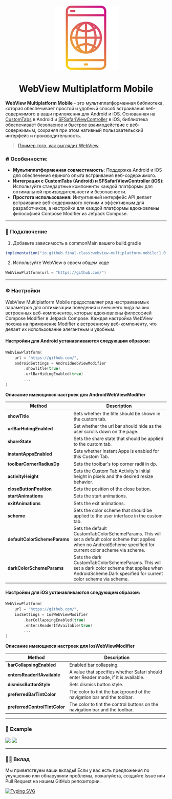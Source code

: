<p align="center">
  <img width="200" height="200" src="static/logo.png">
</p>

<h1 align="center">WebView Multiplatform Mobile</h1>


**WebView Multiplatform Mobile** - это мультиплатформенная библиотека, которая обеспечивает простой и удобный способ встраивания веб-содержимого в ваши приложения для Android и iOS. Основанная на [CustomTabs](https://developer.android.com/reference/kotlin/androidx/browser/customtabs/package-summary) в Android и [SFSafariViewController](https://developer.apple.com/documentation/safariservices/sfsafariviewcontroller) в iOS, библиотека обеспечивает безопасное и быстрое взаимодействие с веб-содержимым, сохраняя при этом нативный пользовательский интерфейс и производительность.

>[Пример того, как выглядит WebView](https://github.com/final-class/WebView-Multiplatform-Mobile#iphone-example)

### :fire: Особенности:
- **Мультиплатформенная совместимость:** Поддержка Android и iOS для обеспечения единого опыта встраивания веб-содержимого.
- **Интеграция с CustomTabs (Android) и SFSafariViewController (iOS):** Используйте стандартные компоненты каждой платформы для оптимальной производительности и безопасности.
- **Простота использования:** Интуитивный интерфейс API делает встраивание веб-содержимого легким и эффективным для разработчиков, а настройки для каждой платформы вдохновлены философией Compose Modifier из Jetpack Compose.

------------

### :rocket: Подключение
1) Добавьте зависимость в commonMain вашего build.gradle
```java
implementation("io.github.final-class:webview-multiplatform-mobile:1.0.1")
```
2) Используйте WebView в своем общем коде
```kotlin
WebViewPlatform(url = "https://github.com/")
```

------------

### :gear: Настройки
WebView Multiplatform Mobile предоставляет ряд настраиваемых параметров для оптимизации поведения и внешнего вида ваших встроенных веб-компонентов, которые вдохновлены философией Compose Modifier в Jetpack Compose. Каждая настройка WebView похожа на применение Modifier к встроенному веб-компоненту, что делает их использование элегантным и удобным.

#### Настройки для Android устанавливаются следующим образом:
```kotlin
WebViewPlatform(
    url = "https://github.com/",
    androidSettings = AndroidWebViewModifier
        .showTitle(true)
        .urlBarHidingEnabled(true)
        ...
)
```
**Описание имеющихся настроек для AndroidWebViewModifier**
                    
Method  | Description
------------- | -------------
**showTitle**  | Sets whether the title should be shown in the custom tab.
**urlBarHidingEnabled**  | Set whether the url bar should hide as the user scrolls down on the page.
**shareState**  | Sets the share state that should be applied to the custom tab.
**instantAppsEnabled**  | Sets whether Instant Apps is enabled for this Custom Tab.
**toolbarCornerRadiusDp**  | Sets the toolbar's top corner radii in dp.
**activityHeight**  | Sets the Custom Tab Activity's initial height in pixels and the desired resize behavior.
**closeButtonPosition**  | Sets the position of the close button.
**startAnimations**  | Sets the start animations.
**exitAnimations**  | Sets the exit animations.
**scheme**  | Sets the color scheme that should be applied to the user interface in the custom tab.
**defaultColorSchemeParams**  | Sets the default CustomTabColorSchemeParams. This will set a default color scheme that applies when no AndroidScheme specified for current color scheme via scheme.
**darkColorSchemeParams**  | Sets the dark CustomTabColorSchemeParams. This will set a dark color scheme that applies when AndroidScheme.Dark specified for current color scheme via scheme.


#### Настройки для iOS устанавливаются следующим образом:
```kotlin
WebViewPlatform(
    url = "https://github.com/",
    iosSettings = IosWebViewModifier
        .barCollapsingEnabled(true)
        .entersReaderIfAvailable(true)
        ...
)
```

**Описание имеющихся настроек для IosWebViewModifier**
                    
Method  | Description
------------- | -------------
**barCollapsingEnabled**  | Enabled bar collapsing.
**entersReaderIfAvailable**  | A value that specifies whether Safari should enter Reader mode, if it is available.
**dismissButtonStyle**  | Sets dismiss button style.
**preferredBarTintColor**  | The color to tint the background of the navigation bar and the toolbar.
**preferredControlTintColor**  | The color to tint the control buttons on the navigation bar and the toolbar.

------------

### :iphone: Example

![](https://imgur.com/VzCepMA.png) ![](https://imgur.com/YzVZ5sU.png)

------------

### :man_technologist: Вклад
Мы приветствуем ваши вклады! Если у вас есть предложения по улучшению или обнаружили проблемы, пожалуйста, создайте Issue или Pull Request на нашем GitHub репозитории.

[![Typing SVG](https://readme-typing-svg.herokuapp.com?font=Fira+Code&size=12&pause=1000&color=F7B72A&vCenter=true&random=false&width=435&lines=by+Final+Class)](https://git.io/typing-svg)
